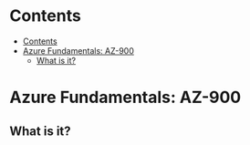 # Contents
- [Contents](#contents)
- [Azure Fundamentals: AZ-900](#azure-fundamentals-az-900)
  - [What is it?](#what-is-it)

# Azure Fundamentals: AZ-900
## What is it?
